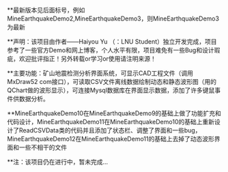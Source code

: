  **最新版本见后面标号，例如MineEarthquakeDemo2,MineEarthquakeDemo3，则MineEarthquakeDemo3为最新
 
 **声明：该项目由作者——Haiyou Yu （：LNU Student）独立开发完成，项目参考了一些官方Demo和网上博客，个人水平有限，项目难免有一些Bug和设计瑕疵，欢迎批评指正！另外转载or学习or使用请注明来源！
 
 **主要功能：矿山地震检测分析界面系统，可显示CAD工程文件（调用MxDraw52 com接口），可读取CSV文件离线数据绘制动态和静态波形图（用的QChart做的波形显示），可连接Mysql数据库在界面显示数据，添加了许多键鼠事件供数据分析。
 
 **MineEarthquakeDemo10在MineEarthquakeDemo9的基础上做了功能扩充和代码设计，MineEarthquakeDemo11在MineEarthquakeDemo10的基础上重新设计了ReadCSVData类的代码并且添加了状态栏、调整了界面和一些bug，MineEarthquakeDemo12在MineEarthquakeDemo11的基础上去掉了动态波形界面和一些不相干的文件

 **注：该项目仍在进行中，暂未完成...
